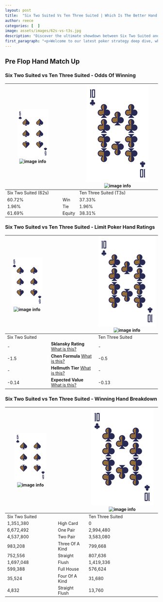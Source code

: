```yaml
---
layout: post
title:  "Six Two Suited Vs Ten Three Suited | Which Is The Better Hand In Poker? A Complete Guide"
author: reece
categories: [  ]
image: assets/images/62s-vs-t3s.jpg
description: "Discover the ultimate showdown between Six Two Suited and Ten Three Suited in poker! Uncover the odds, strategies, and scenarios where one hand triumphs over the other. Get ready to up your poker game with this thrilling analysis."
first_paragraph: "<p>Welcome to our latest poker strategy deep dive, where we're pitting two distinct hands against each other in a high-stakes showdown: Six Two Suited vs Ten Three Suited.</p><p>In the dynamic world of poker, every decision counts, and knowing which hand holds the upper hand is key to your success at the table.</p><p>In this article, we'll dissect these two hands, explore the scenarios where one dominates the other, and equip you with the knowledge to make strategic choices that can tip the odds in your favor.</p><p>Get ready to unravel the intriguing dynamics of these poker hands and elevate your game to new heights.</p>"
---
```




[comment]: # (sp0)

## Pre Flop Hand Match Up

<div class="table hand-ratings" markdown="1"> 



### Six Two Suited vs Ten Three Suited - Odds Of Winning


    
| ![image info](assets/images/hand1/6.png) ![image info](assets/images/hand1/2s.png) |  | ![image info](assets/images/hand2/T.png) ![image info](assets/images/hand2/3s.png) |
| -------- | -------- | -------- |
| Six Two Suited (62s) |  | Ten Three Suited (T3s) |
| 60.72% | Win | 37.33% |
| 1.96% | Tie | 1.96% |
| 61.69% | Equity | 38.31% |




[comment]: # (sp1)



### Six Two Suited vs Ten Three Suited - Limit Poker Hand Ratings


    
| ![image info](assets/images/hand1/6.png) ![image info](assets/images/hand1/2s.png) |  | ![image info](assets/images/hand2/T.png) ![image info](assets/images/hand2/3s.png) |
| -------- | -------- | -------- |
| Six Two Suited |  | Ten Three Suited |
| - | **Sklansky Rating** [What is this?](/sklansky-rating-explained) | - |
| -1.5 | **Chen Formula** [What is this?](/chen-formula-explained) | -0.5 |
| - | **Hellmuth Tier** [What is this?](/Hellmuth-tier-explained) | - |
| -0.14 | **Expected Value** [What is this?](/expected-value-explained) | -0.13 |




[comment]: # (sp2)



### Six Two Suited vs Ten Three Suited - Winning Hand Breakdown


    
| ![image info](assets/images/hand1/6.png) ![image info](assets/images/hand1/2s.png) |  | ![image info](assets/images/hand2/T.png) ![image info](assets/images/hand2/3s.png) |
| -------- | -------- | -------- |
| Six Two Suited |  | Ten Three Suited |
| 1,351,380 | High Card | 0 |
| 6,672,492 | One Pair | 2,994,480 |
| 4,537,800 | Two Pair | 3,583,080 |
| 983,208 | Three Of A Kind | 799,668 |
| 752,556 | Straight | 807,636 |
| 1,697,048 | Flush | 1,419,336 |
| 599,388 | Full House | 576,624 |
| 35,524 | Four Of A Kind | 31,680 |
| 4,832 | Straight Flush | 13,760 |




[comment]: # (sp3)



</div>

[comment]: # (sp4)



[comment]: # (sp5)

